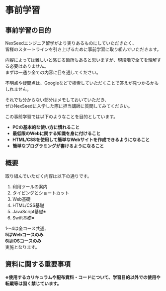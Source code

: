 # 事前学習

## 事前学習の目的
NexSeedエンジニア留学がより実りあるものにしていただきたく、  
皆様のスタートラインを引き上げるために事前学習に取り組んでいただきます。

内容によっては難しいと感じる箇所もあると思いますが、現段階で全てを理解する必要はありません。  
まずは一通り全ての内容に目を通してください。

不明点や疑問点は、Googleなどで検索していただくことで答えが見つかるかもしれません。

それでも分からない部分はメモしておいていただき、  
ぜひNexSeedに入学した際に担当講師に質問してみてください。

この事前学習では以下のようなことを目的としています。

- **PCの基本的な使い方に慣れること**
- **最低限のWebに関する知識を身に付けること**
- **HTML/CSSを使用して簡単なWebサイトを作成できるようになること**
- **簡単なプログラミングが書けるようになること**


## 概要
取り組んでいただく内容は以下の通りです。

1. 利用ツールの案内
2. タイピングとショートカット
3. Web基礎
4. HTML/CSS基礎
5. JavaScript基礎※
6. Swift基礎※

1〜4は全コース共通、  
**5はWebコースのみ**  
**6はiOSコースのみ**  
実施となります。


## 資料に関する重要事項
**※使用するカリキュラムや配布資料・コードについて、学習目的以外での使用や転載等は固く禁じています。**